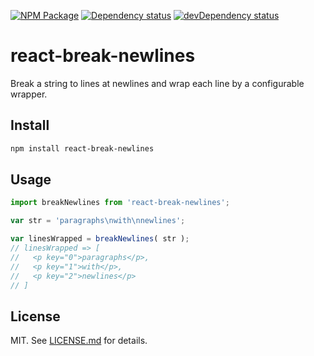 [![NPM Package](https://img.shields.io/npm/v/react-break-newlines.svg)](https://www.npmjs.org/package/react-break-newlines)
[![Dependency status](https://david-dm.org/szchenghuang/react-break-newlines/status.svg)](https://david-dm.org/szchenghuang/react-break-newlines/)
[![devDependency status](https://david-dm.org/szchenghuang/react-break-newlines/dev-status.svg)](https://david-dm.org/szchenghuang/react-break-newlines/?type=dev)

# react-break-newlines #

Break a string to lines at newlines and wrap each line by a configurable wrapper.

## Install ##

```sh
npm install react-break-newlines
```

## Usage ##

```js
import breakNewlines from 'react-break-newlines';

var str = 'paragraphs\nwith\nnewlines';

var linesWrapped = breakNewlines( str );
// linesWrapped => [
//   <p key="0">paragraphs</p>,
//   <p key="1">with</p>,
//   <p key="2">newlines</p>
// ]
```

## License ##

MIT. See [LICENSE.md](http://github.com/szchenghuang/react-break-newlines/blob/master/LICENSE.md) for details.

